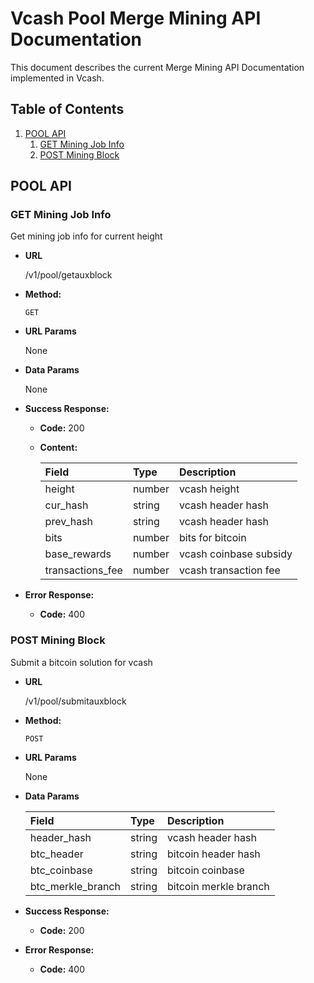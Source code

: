 # Vcash Pool Merge Mining API Documentation

This document describes the current Merge Mining API Documentation implemented in Vcash.

## Table of Contents

1. [POOL API](#pool-api)
    1. [GET Mining Job Info](#get-mining-job-info)
    1. [POST Mining Block](#post-mining-block)

## POOL API

### GET Mining Job Info

Get mining job info for current height

* **URL**

  /v1/pool/getauxblock

* **Method:**

  `GET`
  
* **URL Params**

  None

* **Data Params**

  None

* **Success Response:**

  * **Code:** 200
  * **Content:**

    | Field            | Type     | Description                         |
    |:-----------------|:---------|:------------------------------------|
    | height           | number   | vcash height           |
    | cur_hash         | string   | vcash header hash      |
    | prev_hash        | string   | vcash header hash      |
    | bits             | number   | bits for bitcoin       |
    | base_rewards     | number   | vcash coinbase subsidy |
    | transactions_fee | number   | vcash transaction fee  |
    

* **Error Response:**

  * **Code:** 400


### POST Mining Block

Submit a bitcoin solution for vcash

* **URL**

  /v1/pool/submitauxblock

* **Method:**

  `POST`
  
* **URL Params**

  None

* **Data Params**

    | Field                 | Type     | Description            |
    |:----------------------|:---------|:-----------------------|
    | header_hash           | string   | vcash header hash      |
    | btc_header            | string   | bitcoin header hash    |
    | btc_coinbase          | string   | bitcoin coinbase       |
    | btc_merkle_branch     | string   | bitcoin merkle branch  |


* **Success Response:**

  * **Code:** 200

* **Error Response:**

  * **Code:** 400
